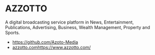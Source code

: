 # AZZOTTO
A digital broadcasting service platform in News, Entertainment, Publications, Advertising, Business, Wealth Management, Property and Sports.
- https://github.com/Azoto-Media 
- [azzotto.com](https://www.azzotto.com/)https://www.azzotto.com/
